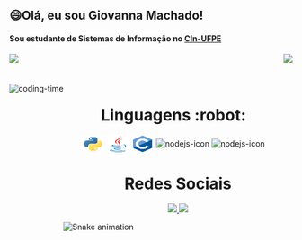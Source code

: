 ## :smile:Olá, eu sou **Giovanna Machado**! 

#### Sou estudante de Sistemas de Informação no [CIn-UFPE](https://portal.cin.ufpe.br/)



<div>
  
  <img  height="160em" src="https://github-readme-stats.vercel.app/api?username=giovannamachado&show_icons=true&theme=dracula&include_all_commits=true&count_private=true"/>
  <img align="right" height="160em" src="https://github-readme-stats.vercel.app/api/top-langs/?username=giovannamachado&layout=compact&langs_count=16&theme=dracula"/>
</div>
<br>

<div  align="center"> 
  <div style="display: inline_block"><br>
    <img align="left" height="250" alt="coding-time" src="https://github.com/giovannamachado/giovannamachado/blob/main/gifizinho.gif)">
    <h1 align="center">Linguagens :robot: </h1>
    <img align="center" height="30" width="40" alt="js-icon"  
    <img align="center" height="30" width="40" alt="css-icon" src="https://raw.githubusercontent.com/devicons/devicon/master/icons/python/python-original.svg">
    <img align="center" height="30" width="40" alt="css-icon" src="https://raw.githubusercontent.com/devicons/devicon/master/icons/java/java-original.svg">
    <img align="center" height="30" width="40" alt="c-icon" src="https://raw.githubusercontent.com/devicons/devicon/master/icons/c/c-original.svg">
    <img align="center" height="30" width="40" alt="nodejs-icon" src="https://raw.githubusercontent.com/jmnote/z-icons/master/svg/cpp.svg">
   <img align="center" height="30" width="40" alt="nodejs-icon" src="https://raw.githubusercontent.com/jmnote/z-icons/master/svg/csharp.svg">
   </div>
   
   
   <h1 align="center">Redes Sociais</h1>
    <a href = "mailto: giovanna.machhado@gmail.com">
      <img width="30" src="https://github.com/LuigiGf/LuigiGf/blob/main/gmail.svg">
    </a>
    <a href = "https://www.linkedin.com/in/giovanna-machado-50362a176/">
      <img width="25" src="https://github.com/LuigiGf/LuigiGf/blob/main/linkedin.svg">
    </a>
  
</div>
 
    


![Snake animation](https://github.com/giovannamachado/giovannamachado/blob/output/github-contribution-grid-snake.svg)


